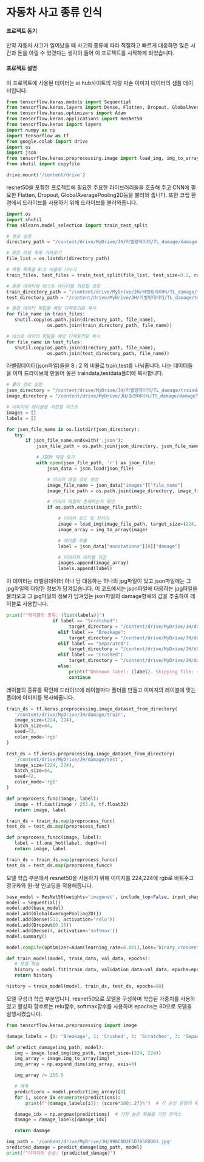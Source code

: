 # 자동차 사고 종류 인식


#### 프로젝트 동기

만약 자동차 사고가 일어났을 때 사고의 종류에 따라 적절하고 빠르게 대응하면 많은 시간과 돈을 아낄 수 있겠다는 생각이 들어 이 프로젝트를 시작하게 되었습니다.

#### 프로젝트 설명

이 프로젝트에 사용된 데이터는 ai hub사이트의 차량 파손 이미지 데이터의 샘플 데이터입니다.

 ``` python
from tensorflow.keras.models import Sequential
from tensorflow.keras.layers import Dense, Flatten, Dropout, GlobalAveragePooling2D
from tensorflow.keras.optimizers import Adam
from tensorflow.keras.applications import ResNet50
from tensorflow.keras import layers
import numpy as np
import tensorflow as tf
from google.colab import drive
import os
import json
from tensorflow.keras.preprocessing.image import load_img, img_to_array
from shutil import copyfile

drive.mount('/content/drive')
 ```

resnet50을 포함한 프로젝트에 필요한 주요한 라이브러리들을 호출해 주고 CNN에 필요한 Flatten, Dropout, GlobalAveragePooling2D등을 불러와 줍니다. 또한 코랩 환경에서 드라이브를 사용하기 위해 드라이브를 불러와줍니다.


 ``` python
import os
import shutil
from sklearn.model_selection import train_test_split

# 경로 설정
directory_path = "/content/drive/MyDrive/JH/라벨링데이터/TL_damage/damage"

# 모든 파일 목록 가져오기
file_list = os.listdir(directory_path)

# 파일 목록을 8:2 비율로 나누기
train_files, test_files = train_test_split(file_list, test_size=0.2, random_state=42)

# 훈련 데이터와 테스트 데이터를 저장할 경로
train_directory_path = "/content/drive/MyDrive/JH/라벨링데이터/TL_damage/traindata"
test_directory_path = "/content/drive/MyDrive/JH/라벨링데이터/TL_damage/testdata"

# 훈련 데이터 파일을 해당 디렉토리로 복사
for file_name in train_files:
    shutil.copy(os.path.join(directory_path, file_name), 
                os.path.join(train_directory_path, file_name))

# 테스트 데이터 파일을 해당 디렉토리로 복사
for file_name in test_files:
    shutil.copy(os.path.join(directory_path, file_name), 
                os.path.join(test_directory_path, file_name))
 ```

라벨링데이터(json파일)들을 8 : 2 의 비율로 train,test를 나눠줍니다. 나눈 데이터들을 이미 드라이브에 만들어 놓은 traindata,testdata폴더에 복사합니다.


 ```python
# 폴더 경로 설정
json_directory = "/content/drive/MyDrive/JH/라벨링데이터/TL_damage/traindata"
image_directory = "/content/drive/MyDrive/JH/원천데이터/TS_damage/damage"

# 이미지와 레이블을 저장할 리스트
images = []
labels = []

for json_file_name in os.listdir(json_directory):
    try:
        if json_file_name.endswith('.json'):
            json_file_path = os.path.join(json_directory, json_file_name)

            # JSON 파일 읽기
            with open(json_file_path, 'r') as json_file:
                json_data = json.load(json_file)

                # 이미지 파일 경로 생성
                image_file_name = json_data["images"]["file_name"]
                image_file_path = os.path.join(image_directory, image_file_name)

                # 이미지 파일이 존재하는지 확인
                if os.path.exists(image_file_path):

                    # 이미지 로드 및 전처리
                    image = load_img(image_file_path, target_size=(224, 224))
                    image_array = img_to_array(image)

                    # 레이블 추출
                    label = json_data["annotations"][0]["damage"]

                    # 이미지와 레이블 저장
                    images.append(image_array)
                    labels.append(label)
 ```

이 데이터는 라벨링데이터 하나 당 대응하는 하나의 jpg파일이 있고 json파일에는 그 jpg파일의 다양한 정보가 담겨있습니다. 이 코드에서는 json파일에 대응하는 jpg파일을 불러오고 그 jpg파일의 정보가 담겨있는 json파일의 damage항목의 값을 추출하여 레이블로 사용합니다.
 ```python
print(f"레이블의 종류: {list(labels)}")
                  if label == "Scratched":
                        target_directory = "/content/drive/MyDrive/JH/damage/test/Scratched"
                    elif label == "Breakage":
                        target_directory = "/content/drive/MyDrive/JH/damage/test/Breakage"
                    elif label == "Separated":
                        target_directory = "/content/drive/MyDrive/JH/damage/test/Separated"
                    elif label == "Crushed":
                        target_directory = "/content/drive/MyDrive/JH/damage/test/Crushed"
                    else:
                        print(f"Unknown label: {label}. Skipping file: {json_file_name}")
                        continue
 ```
레이블의 종류를 확인해 드라이브에 레이블마다 폴더를 만들고 이미지의 레이블에 맞는 폴더에 이미지를 복사해줍니다.

 ```python
train_ds = tf.keras.preprocessing.image_dataset_from_directory(
    '/content/drive/MyDrive/JH/damage/train',
    image_size=(224, 224),
    batch_size=64,
    seed=42,
    color_mode='rgb'
)

test_ds = tf.keras.preprocessing.image_dataset_from_directory(
    '/content/drive/MyDrive/JH/damage/test',
    image_size=(224, 224),
    batch_size=64,
    seed=42,
    color_mode='rgb'
)

def preprocess_func(image, label):
    image = tf.cast(image / 255.0, tf.float32)
    return image, label

train_ds = train_ds.map(preprocess_func)
test_ds = test_ds.map(preprocess_func)

def preprocess_funcc(image, label):
    label = tf.one_hot(label, depth=4)
    return image, label

train_ds = train_ds.map(preprocess_funcc)
test_ds = test_ds.map(preprocess_funcc)

 ```
모델 학습 부분에서 resnet50을 사용하기 위해 이미지를 224,224에 rgb로 바꿔주고 정규화와 원-핫 인코딩을 적용해줍니다.

 ```python
base_model = ResNet50(weights='imagenet', include_top=False, input_shape=(224, 224, 3))
model = Sequential()
model.add(base_model)
model.add(GlobalAveragePooling2D())
model.add(Dense(512, activation='relu'))
model.add(Dropout(0.15))
model.add(Dense(4, activation='softmax'))
model.summary()

model.compile(optimizer=Adam(learning_rate=0.001),loss='binary_crossentropy',metrics=['accuracy'])

def train_model(model, train_data, val_data, epochs):
    # 모델 학습
    history = model.fit(train_data, validation_data=val_data, epochs=epochs, verbose=1)
    return history

history = train_model(model, train_ds, test_ds, epochs=80)
```
모델 구성과 학습 부분입니다. resnet50으로 모델을 구성하며 학습된 가중치를 사용하였고 활성화 함수로는 relu함수, softmax함수를 사용하며 epochs는 80으로 모델을 실행시켰습니다.

 ```python
from tensorflow.keras.preprocessing import image

damage_labels = {0: 'Breakage', 1: 'Crushed', 2: 'Scratched', 3: 'Separated'}

def predict_damage(img_path, model):
    img = image.load_img(img_path, target_size=(224, 224))
    img_array = image.img_to_array(img)
    img_array = np.expand_dims(img_array, axis=0)

    img_array /= 255.0

    # 예측
    predictions = model.predict(img_array)[0]
    for i, score in enumerate(predictions):
        print(f"{damage_labels[i]}: {score*100:.2f}%")  # 각 손상 유형의 확률을 출력

    damage_idx = np.argmax(predictions)  # 가장 높은 확률을 가진 인덱스
    damage = damage_labels[damage_idx]

    return damage

img_path = '/content/drive/MyDrive/JH/996C0D3F5D785FDD03.jpg'
predicted_damage = predict_damage(img_path, model)
print(f"이미지의 손상: {predicted_damage}")

